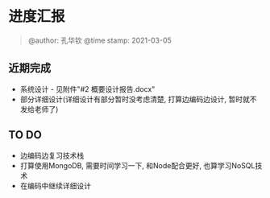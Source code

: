 # 进度汇报
> @author: 孔华钦
> @time stamp: 2021-03-05

## 近期完成
* 系统设计 - 见附件"#2 概要设计报告.docx"
* 部分详细设计(详细设计有部分暂时没考虑清楚, 打算边编码边设计, 暂时就不发给老师了)

## TO DO
* 边编码边复习技术栈
* 打算使用MongoDB, 需要时间学习一下, 和Node配合更好, 也算学习NoSQL技术
* 在编码中继续详细设计